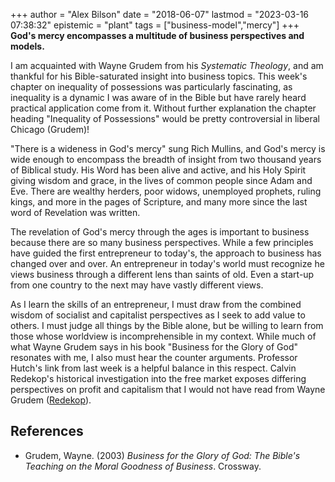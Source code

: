 +++
author = "Alex Bilson"
date = "2018-06-07"
lastmod = "2023-03-16 07:38:32"
epistemic = "plant"
tags = ["business-model","mercy"]
+++
**God's mercy encompasses a multitude of business perspectives and models.**

I am acquainted with Wayne Grudem from his _Systematic Theology_, and am thankful for his Bible-saturated insight into business topics.  This week's chapter on inequality of possessions was particularly fascinating, as inequality is a dynamic I was aware of in the Bible but have rarely heard practical application come from it.  Without further explanation the chapter heading "Inequality of Possessions" would be pretty controversial in liberal Chicago (Grudem)!

"There is a wideness in God's mercy" sung Rich Mullins, and God's mercy is wide enough to encompass the breadth of insight from two thousand years of Biblical study.  His Word has been alive and active, and his Holy Spirit giving wisdom and grace, in the lives of common people since Adam and Eve.  There are wealthy herders, poor widows, unemployed prophets, ruling kings, and more in the pages of Scripture, and many more since the last word of Revelation was written.

The revelation of God's mercy through the ages is important to business because there are so many business perspectives.  While a few principles have guided the first entrepreneur to today's, the approach to business has changed over and over.  An entrepreneur in today's world must recognize he views business through a different lens than saints of old.  Even a start-up from one country to the next may have vastly different views.

As I learn the skills of an entrepreneur, I must draw from the combined wisdom of socialist and capitalist perspectives as I seek to add value to others.  I must judge all things by the Bible alone, but be willing to learn from those whose worldview is incomprehensible in my context.  While much of what Wayne Grudem says in his book "Business for the Glory of God" resonates with me, I also must hear the counter arguments.  Professor Hutch's link from last week is a helpful balance in this respect.  Calvin Redekop's historical investigation into the free market exposes differing perspectives on profit and capitalism that I would not have read from Wayne Grudem ([Redekop](http://www.directionjournal.org/11/1/understanding-profits-perspective-ii.html  )).

## References

- Grudem, Wayne. (2003) _Business for the Glory of God: The Bible's Teaching on the Moral Goodness of Business_. Crossway.
